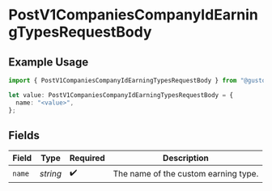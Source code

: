 # PostV1CompaniesCompanyIdEarningTypesRequestBody

## Example Usage

```typescript
import { PostV1CompaniesCompanyIdEarningTypesRequestBody } from "@gusto/embedded-api/models/operations";

let value: PostV1CompaniesCompanyIdEarningTypesRequestBody = {
  name: "<value>",
};
```

## Fields

| Field                                | Type                                 | Required                             | Description                          |
| ------------------------------------ | ------------------------------------ | ------------------------------------ | ------------------------------------ |
| `name`                               | *string*                             | :heavy_check_mark:                   | The name of the custom earning type. |